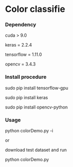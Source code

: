 # Color classifie

### Dependency 

cuda > 9.0  

keras = 2.2.4  

tensorflow = 1.11.0  

opencv = 3.4.3  


### Install procedure

sudo pip install tensorflow-gpu   

sudo pip install keras  

sudo pip install opencv-python  


### Usage

python colorDemo.py -i <imagePath> 

or

download test dataset and run

python colorDemo.py
